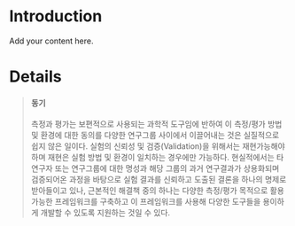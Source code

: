 # Introduction #

Add your content here.


# Details #

> #### 동기 ####
> 측정과 평가는 보편적으로 사용되는 과학적 도구임에 반하여 이 측정/평가 방법 및 환경에 대한 동의를 다양한 연구그룹 사이에서 이끌어내는 것은 실질적으로 쉽지 않은 일이다. 실험의 신뢰성 및 검증(Validation)을 위해서는 재현가능해야하며 재현은 실험 방법 및 환경이 일치하는 경우에만 가능하다. 현실적에서는 타연구자 또는 연구그룹에 대한 명성과 해당 그룹의 과거 연구결과가 상용화되며 검증되어온 과정을 바탕으로 실험 결과를 신뢰하고 도출된 결론을 하나의 명제로 받아들이고 있나, 근본적인 해결책 중의 하나는 다양한 측정/평가 목적으로 활용가능한 프레임워크를 구축하고 이 프레임워크를 사용해 다양한 도구들을 용이하게 개발할 수 있도록 지원하는 것일 수 있다.